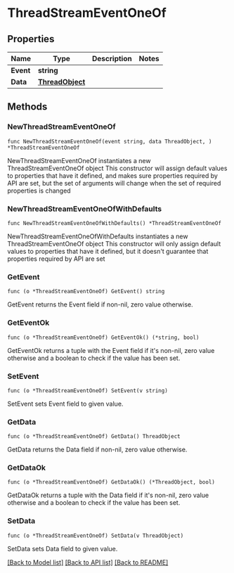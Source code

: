 # ThreadStreamEventOneOf

## Properties

Name | Type | Description | Notes
------------ | ------------- | ------------- | -------------
**Event** | **string** |  | 
**Data** | [**ThreadObject**](ThreadObject.md) |  | 

## Methods

### NewThreadStreamEventOneOf

`func NewThreadStreamEventOneOf(event string, data ThreadObject, ) *ThreadStreamEventOneOf`

NewThreadStreamEventOneOf instantiates a new ThreadStreamEventOneOf object
This constructor will assign default values to properties that have it defined,
and makes sure properties required by API are set, but the set of arguments
will change when the set of required properties is changed

### NewThreadStreamEventOneOfWithDefaults

`func NewThreadStreamEventOneOfWithDefaults() *ThreadStreamEventOneOf`

NewThreadStreamEventOneOfWithDefaults instantiates a new ThreadStreamEventOneOf object
This constructor will only assign default values to properties that have it defined,
but it doesn't guarantee that properties required by API are set

### GetEvent

`func (o *ThreadStreamEventOneOf) GetEvent() string`

GetEvent returns the Event field if non-nil, zero value otherwise.

### GetEventOk

`func (o *ThreadStreamEventOneOf) GetEventOk() (*string, bool)`

GetEventOk returns a tuple with the Event field if it's non-nil, zero value otherwise
and a boolean to check if the value has been set.

### SetEvent

`func (o *ThreadStreamEventOneOf) SetEvent(v string)`

SetEvent sets Event field to given value.


### GetData

`func (o *ThreadStreamEventOneOf) GetData() ThreadObject`

GetData returns the Data field if non-nil, zero value otherwise.

### GetDataOk

`func (o *ThreadStreamEventOneOf) GetDataOk() (*ThreadObject, bool)`

GetDataOk returns a tuple with the Data field if it's non-nil, zero value otherwise
and a boolean to check if the value has been set.

### SetData

`func (o *ThreadStreamEventOneOf) SetData(v ThreadObject)`

SetData sets Data field to given value.



[[Back to Model list]](../README.md#documentation-for-models) [[Back to API list]](../README.md#documentation-for-api-endpoints) [[Back to README]](../README.md)


